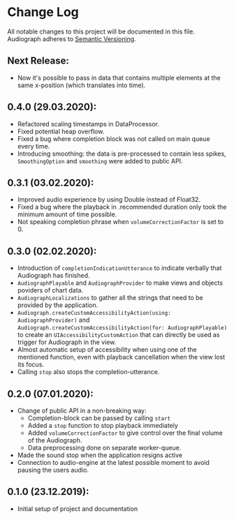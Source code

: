 # Change Log
All notable changes to this project will be documented in this file.
Audiograph adheres to [Semantic Versioning](http://semver.org/).

## Next Release:
- Now it's possible to pass in data that contains multiple elements at the same x-position (which translates into time).

## 0.4.0 (29.03.2020):
- Refactored scaling timestamps in DataProcessor.
- Fixed potential heap overflow.
- Fixed a bug where completion block was not called on main queue every time.
- Introducing smoothing: the data is pre-processed to contain less spikes, `SmoothingOption` and `smoothing` were added to public API.

## 0.3.1 (03.02.2020):
- Improved audio experience by using Double instead of Float32.
- Fixed a bug where the playback in .recommended duration only took the minimum amount of time possible.
- Not speaking completion phrase when `volumeCorrectionFactor` is set to 0.

## 0.3.0 (02.02.2020):
- Introduction of `completionIndicationUtterance` to indicate verbally that Audiograph has finished.
- `AudiographPlayable` and `AudiographProvider` to make views and objects poviders of chart data.
- `AudiographLocalizations` to gather all the strings that need to be provided by the application.
- `Audiograph.createCustomAccessibilityAction(using: AudiographProvider)` and  `Audiograph.createCustomAccessibilityAction(for: AudiographPlayable)` to create an `UIAccessibilityCustomAction` that can directly be used as trigger for Audiograph in the view.
- Almost automatic setup of accessibility when using one of the mentioned function, even with playback cancellation when the view lost its focus.
- Calling `stop` also stops the completion-utterance.

## 0.2.0 (07.01.2020):
- Change of public API in a non-breaking way:
    - Completion-block can be passed by calling `start`
    - Added a `stop` function to stop playback immediately
    - Added `volumeCorrectionFactor` to give control over the final volume of the Audiograph.
    - Data preprocessing done on separate worker-queue.
- Made the sound stop when the application resigns active
- Connection to audio-engine at the latest possible moment to avoid pausing the users audio.

## 0.1.0 (23.12.2019):
- Initial setup of project and documentation
